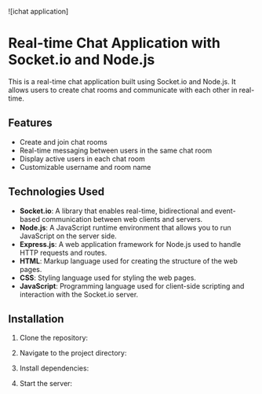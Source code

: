 ![ichat application]

# Real-time Chat Application with Socket.io and Node.js

This is a real-time chat application built using Socket.io and Node.js. It allows users to create chat rooms and communicate with each other in real-time.

## Features

- Create and join chat rooms
- Real-time messaging between users in the same chat room
- Display active users in each chat room
- Customizable username and room name

## Technologies Used

- **Socket.io**: A library that enables real-time, bidirectional and event-based communication between web clients and servers.
- **Node.js**: A JavaScript runtime environment that allows you to run JavaScript on the server side.
- **Express.js**: A web application framework for Node.js used to handle HTTP requests and routes.
- **HTML**: Markup language used for creating the structure of the web pages.
- **CSS**: Styling language used for styling the web pages.
- **JavaScript**: Programming language used for client-side scripting and interaction with the Socket.io server.

## Installation

1. Clone the repository:


2. Navigate to the project directory:


3. Install dependencies:


4. Start the server:


